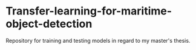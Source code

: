# Transfer-learning-for-maritime-object-detection
Repository for training and testing models in regard to my master's thesis. 
